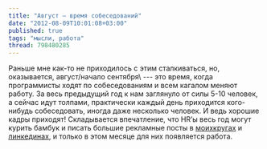 ```yaml
---
title: "Август — время собеседований"
date: "2012-08-09T10:01:08+03:00"
published: true
tags: "мысли, работа"
thread: 798480285
---
```


Раньше мне как-то не приходилось с этим сталкиваться, но, оказывается, август/начало сентября\ --- это время,
когда программисты ходят по собеседованиям и всем кагалом меняют работу. За весь предыдущий год к нам заглянуло
от силы 5-10 человек, а сейчас идут толпами, практически каждый день приходится кого-нибудь собеседовать, иногда даже
несколько человек. И ведь хорошие кадры приходят! Складывается впечатление, что HR’ы весь год могут курить бамбук
и писать большие рекламные посты в [моихкругах](http://moikrug.ru/) и [линкединах](http://www.linkedin.com/), и только
в этом месяце для них появляется работа.
